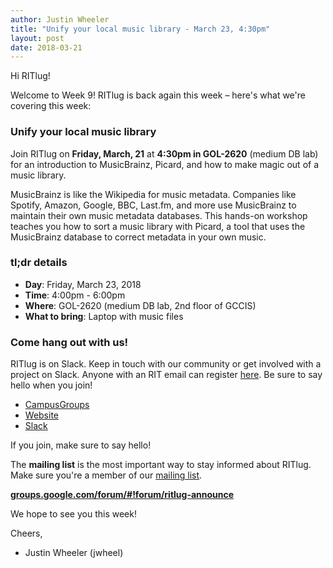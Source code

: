 ```yaml
---
author: Justin Wheeler
title: "Unify your local music library - March 23, 4:30pm"
layout: post
date: 2018-03-21
---
```


Hi RITlug!

Welcome to Week 9! RITlug is back again this week – here's what we're covering
this week:


### Unify your local music library

Join RITlug on **Friday, March, 21** at **4:30pm in GOL-2620** (medium DB lab)
for an introduction to MusicBrainz, Picard, and how to make magic out of a music
library.

MusicBrainz is like the Wikipedia for music metadata. Companies like Spotify,
Amazon, Google, BBC, Last.fm, and more use MusicBrainz to maintain their own
music metadata databases. This hands-on workshop teaches you how to sort a music
library with Picard, a tool that uses the MusicBrainz database to correct
metadata in your own music.


### tl;dr details

* **Day**: Friday, March 23, 2018
* **Time**: 4:00pm - 6:00pm
* **Where**: GOL-2620 (medium DB lab, 2nd floor of GCCIS)
* **What to bring**: Laptop with music files


### Come hang out with us!

RITlug is on Slack. Keep in touch with our community or get involved with a
project on Slack. Anyone with an RIT email can register
[here](https://rit-lug.slack.com/signup "Join the RITlug Slack"). Be sure to say
hello when you join!

* [CampusGroups](https://campusgroups.rit.edu/student_community?club_id=16071 "
RITlug on CampusGroups")
* [Website](http://ritlug.com "RIT Linux Users Group website")
* [Slack](https://rit-lug.slack.com/signup "Join the RITlug Slack")

If you join, make sure to say hello!

The **mailing list** is the most important way to stay informed about RITlug.
Make sure you're a member of our [mailing
list]({{site.social.mailinglist}} "RITlug mailing
list - Google Groups").

**[groups.google.com/forum/#!forum/ritlug-announce]({{site.social.mailinglist}} "RITlug mailing list - Google Groups")**

We hope to see you this week!

Cheers,
- Justin Wheeler (jwheel)

